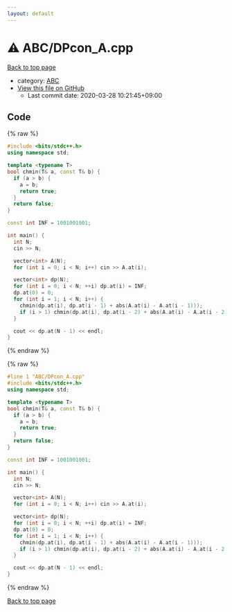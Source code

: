 ```yaml
---
layout: default
---
```


<!-- mathjax config similar to math.stackexchange -->
<script type="text/javascript" async
  src="https://cdnjs.cloudflare.com/ajax/libs/mathjax/2.7.5/MathJax.js?config=TeX-MML-AM_CHTML">
</script>
<script type="text/x-mathjax-config">
  MathJax.Hub.Config({
    TeX: { equationNumbers: { autoNumber: "AMS" }},
    tex2jax: {
      inlineMath: [ ['$','$'] ],
      processEscapes: true
    },
    "HTML-CSS": { matchFontHeight: false },
    displayAlign: "left",
    displayIndent: "2em"
  });
</script>

<script type="text/javascript" src="https://cdnjs.cloudflare.com/ajax/libs/jquery/3.4.1/jquery.min.js"></script>
<script src="https://cdn.jsdelivr.net/npm/jquery-balloon-js@1.1.2/jquery.balloon.min.js" integrity="sha256-ZEYs9VrgAeNuPvs15E39OsyOJaIkXEEt10fzxJ20+2I=" crossorigin="anonymous"></script>
<script type="text/javascript" src="../../assets/js/copy-button.js"></script>
<link rel="stylesheet" href="../../assets/css/copy-button.css" />


# :warning: ABC/DPcon_A.cpp

<a href="../../index.html">Back to top page</a>

* category: <a href="../../index.html#902fbdd2b1df0c4f70b4a5d23525e932">ABC</a>
* <a href="{{ site.github.repository_url }}/blob/master/ABC/DPcon_A.cpp">View this file on GitHub</a>
    - Last commit date: 2020-03-28 10:21:45+09:00




## Code

<a id="unbundled"></a>
{% raw %}
```cpp
#include <bits/stdc++.h>
using namespace std;

template <typename T>
bool chmin(T& a, const T& b) {
  if (a > b) {
    a = b;
    return true;
  }
  return false;
}

const int INF = 1001001001;

int main() {
  int N;
  cin >> N;

  vector<int> A(N);
  for (int i = 0; i < N; i++) cin >> A.at(i);

  vector<int> dp(N);
  for (int i = 0; i < N; ++i) dp.at(i) = INF;
  dp.at(0) = 0;
  for (int i = 1; i < N; i++) {
    chmin(dp.at(i), dp.at(i - 1) + abs(A.at(i) - A.at(i - 1)));
    if (i > 1) chmin(dp.at(i), dp.at(i - 2) + abs(A.at(i) - A.at(i - 2)));
  }

  cout << dp.at(N - 1) << endl;
}
```
{% endraw %}

<a id="bundled"></a>
{% raw %}
```cpp
#line 1 "ABC/DPcon_A.cpp"
#include <bits/stdc++.h>
using namespace std;

template <typename T>
bool chmin(T& a, const T& b) {
  if (a > b) {
    a = b;
    return true;
  }
  return false;
}

const int INF = 1001001001;

int main() {
  int N;
  cin >> N;

  vector<int> A(N);
  for (int i = 0; i < N; i++) cin >> A.at(i);

  vector<int> dp(N);
  for (int i = 0; i < N; ++i) dp.at(i) = INF;
  dp.at(0) = 0;
  for (int i = 1; i < N; i++) {
    chmin(dp.at(i), dp.at(i - 1) + abs(A.at(i) - A.at(i - 1)));
    if (i > 1) chmin(dp.at(i), dp.at(i - 2) + abs(A.at(i) - A.at(i - 2)));
  }

  cout << dp.at(N - 1) << endl;
}

```
{% endraw %}

<a href="../../index.html">Back to top page</a>

